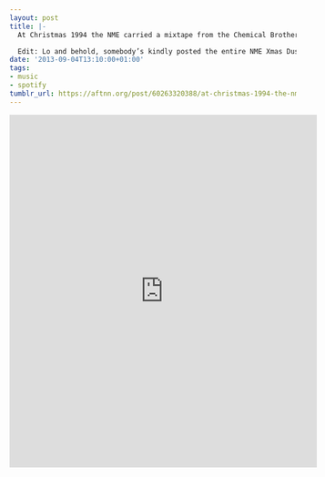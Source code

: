 ```yaml
---
layout: post
title: |-
  At Christmas 1994 the NME carried a mixtape from the Chemical Brothers (still known as the Dust Brothers at that point). I lost my copy ages ago, but it was probably warped to shit from all the times I played it. This track was the highlight. I don’t think I’ve heard it since then. It’s insane to think that was almost 20 years ago. O.M.G. I’m practically dead now.

  Edit: Lo and behold, somebody’s kindly posted the entire NME Xmas Dust Up mixtape to Mixcloud. Enjoy!
date: '2013-09-04T13:10:00+01:00'
tags:
- music
- spotify
tumblr_url: https://aftnn.org/post/60263320388/at-christmas-1994-the-nme-carried-a-mixtape-from
---
```

<iframe class="spotify_audio_player" src="https://open.spotify.com/embed?uri=spotify%3Atrack%3A1FsrOv4rWrWxBPRCpXx1rI&amp;view=coverart" frameborder="0" allowtransparency="true" width="540" height="620"></iframe>
